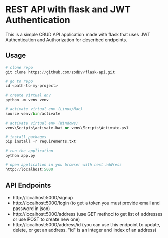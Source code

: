 # REST API with flask and JWT Authentication

This is a simple CRUD API application made with flask that uses JWT Authentication and Authorization for described endpoints.

## Usage

```python
# clone repo
git clone https://github.com/zodDv/flask-api.git 

# go to repo
cd <path-to-my-project>

# create virtual env
python -m venv venv

# activate virtual env (Linux/Mac)
source venv/bin/activate

# activate virtual env (Windows)
venv\Scripts\activate.bat or venv\Scripts\Activate.ps1

# install packages
pip install -r requirements.txt

# run the application
python app.py

# open application in you browser with next address
http://localhost:5000
```

## API Endpoints

- http://localhost:5000/signup
- http://localhost:5000/login (to get a token you must provide email and password in json)
- http://localhost:5000/address (use GET method to get list of addresses or use POST to create new one)
- http://localhost:5000/address/id (you can use this endpoint to update, delete, or get an address. "id" is an integer and index of an address)